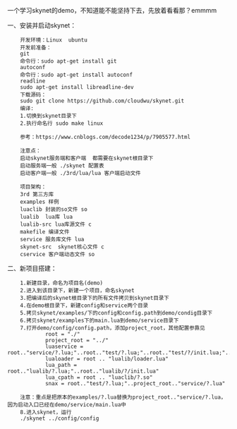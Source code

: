 一个学习skynet的demo，不知道能不能坚持下去，先放着看看那？emmmm
       
一、安装并启动skynet：

        开发环境：Linux  ubuntu
        开发前准备：
        git   
        命令行：sudo apt-get install git
        autoconf
        命令行：sudo apt-get install autoconf
        readline
        sudo apt-get install libreadline-dev
        下载源码：
        sudo git clone https://github.com/cloudwu/skynet.git
        编译:
        1.切换到skynet目录下
        2.执行命名行 sudo make linux

        参考：https://www.cnblogs.com/decode1234/p/7905577.html

        注意点：
        启动skynet服务端和客户端  都需要在skynet根目录下
        启动服务端一般 ./skynet 配置表
        启动客户端一般 ./3rd/lua/lua 客户端启动文件

        项目架构：
        3rd 第三方库
        examples 样例
        luaclib 封装的so文件 so
        lualib  lua库 lua
        lualib-src lua库源文件 c
        makefile 编译文件
        service 服务库文件 lua
        skynet-src  skynet核心文件 c
        cservice 客户端动态文件 so
二、新项目搭建：

        1.新建目录，命名为项目名(demo)        
        2.进入到该目录下，新建一个项目，命名skynet
        3.把编译后的skynet根目录下的所有文件拷贝到skynet目录下
        4.在demo根目录下，新建config和service两个目录
        5.拷贝skynet/examples/下的config和config.path到demo/condig目录下
        6.拷贝skynet/examples下的main.lua到demo/service目录下
        7.打开demo/config/config.path，添加project_root，其他配置参靠见
                root = "./"
                project_root = "../"
                luaservice = root.."service/?.lua;"..root.."test/?.lua;"..root.."test/?/init.lua;"..project_root.."service/?.lua"
                lualoader = root .. "lualib/loader.lua"
                lua_path = root.."lualib/?.lua;"..root.."lualib/?/init.lua"
                lua_cpath = root .. "luaclib/?.so"
                snax = root.."test/?.lua;"..project_root.."service/?.lua"

        注意：重点是把原本的examples/?.lua替换为project_root.."service/?.lua，因为启动入口已经在demo/service/main.lua中
        8.进入skynet，运行
        ./skynet ../config/config
      
   
